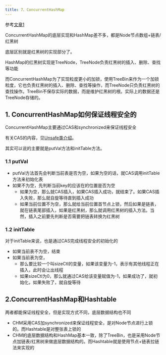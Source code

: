 ```yaml
---
title: 7、ConcurrentHashMap
---
```

参考[文章1](https://zhuanlan.zhihu.com/p/268614609)

ConcurrentHashMap的底层实现和HashMap差不多，都是Node节点数组+链表/红黑树

底层区别就是红黑树的实现部分了。

HashMap的红黑树实现是TreeNode，TreeNode负责红黑树的插入、删除、查找等功能

而ConcurrentHashMap为了实现粒度更小的加锁，使用TreeBin来作为一个加锁粒度，它也负责红黑树的插入、删除、查找等操作，而TreeNode只负责红黑树的查找操作。TreeBin不保存实际的数据，而是维护红黑树的根。实际上的数据还是TreeNode存储的。

## 1. ConcurrentHashMap如何保证线程安全的

ConcurrentHashMap主要通过CAS和synchronized来保证线程安全

有关CAS的内容，见[Unsafe类介绍](./unsafe.html)。

其实可以说的主要就是putVal方法和initTable方法。

### 1.1 putVal

- putVal方法首先会判断当前表是否为空，如果为空的话，就CAS调用initTable方法来初始化表
- 如果不为空，先判断当前key的应该在的位置是否为空
  - 如果为空，那么就CAS插入，如果CAS插入成功，就结束了。如果CAS插入失败，那么就自旋等待直到插入成功
  - 如果当前位置不为空，那么就给当前位置首节点上锁，然后如果是链表，就在链表尾部插入，如果是红黑树，那么就调用红黑树的插入方法。当然，插入之前要先判断是否需要把链表转换为红黑树

### 1.2 initTable

对于initTable来说，也是通过CAS完成线程安全的初始化的

- 如果当前表不为空，结束
- 如果当前表为空，
  - 那么要比较一个叫sizeCtl的变量，如果该变量为-1，表示有其他线程正在插入，此时会让出线程
  - 如果sizeCtl为0，那么就通过CAS给该变量赋值为-1，如果成功了，就初始化，如果失败了，就自旋等待

## 2.ConcurrentHashMap和Hashtable

两者都能保证线程安全，但是实现方式不同，底层数据结构也不同

- CHM采用CAS加synchronized来保证线程安全，是对Node节点进行上锁的。而Hashtable是对整张表上锁的
- CHM的底层数据结构和HashMap基本一致，除了TreeBin，也是采用Node节点加链表/红黑树来做底层数据结构的。而Hashtable就是使用节点+链表拉链法来实现的
